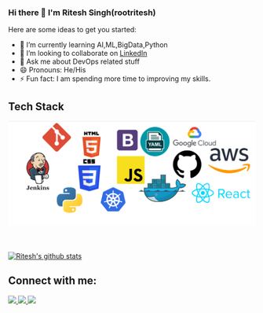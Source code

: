 ### Hi there 👋 I'm Ritesh Singh(rootritesh)

Here are some ideas to get you started:

- 🌱 I’m currently learning AI,ML,BigData,Python
- 👯 I’m looking to collaborate on [LinkedIn](https://www.linkedin.com/in/ritesh64/)
- 💬 Ask me about DevOps related stuff
- 😄 Pronouns: He/His
- ⚡ Fun fact: I am spending more time to improving my skills.

## Tech Stack
![Preview](https://github.com/rootritesh/rootritesh/blob/master/image/techstack1.png)










<br>
<br>

<a href="https://github.com/rootritesh">
 <img align="center" src="https://github-readme-stats.vercel.app/api?username=rootritesh&show_icons=true&theme=light&line_height=27" alt="Ritesh's github stats"/>
</a> 

<!-- <a href="https://github.com/rootritesh/github-readme-stats">
  <img align="center" src="https://github-readme-stats.vercel.app/api/top-langs/?username=rootritesh&layout=compact"/>
</a>   -->



## Connect with me:

<a href="https://www.linkedin.com/in/ritesh64/">
 <img src="https://img.icons8.com/color/48/000000/linkedin-circled--v1.png"/>
</a>
<a href="https://www.facebook.com/profile.php?id=100012287743272">
  <img src="https://img.icons8.com/fluent/48/000000/facebook-new.png"/>
</a>
<a href="https://twitter.com/RiteshS07054000">
<img src="https://img.icons8.com/color/48/000000/twitter-circled.png"/>
</a>
